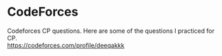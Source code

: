 # CodeForces
Codeforces CP questions.
Here are some of the questions I practiced for CP.<br>
https://codeforces.com/profile/deeqakkk
